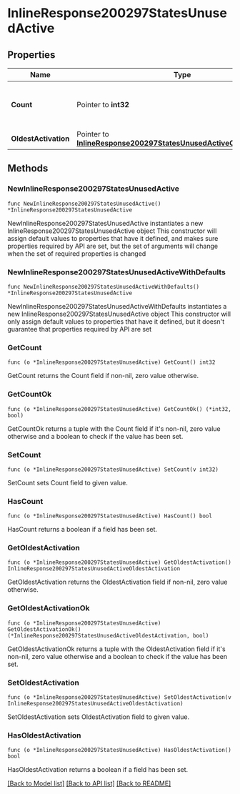 # InlineResponse200297StatesUnusedActive

## Properties

Name | Type | Description | Notes
------------ | ------------- | ------------- | -------------
**Count** | Pointer to **int32** | The number of unused, active licenses | [optional] 
**OldestActivation** | Pointer to [**InlineResponse200297StatesUnusedActiveOldestActivation**](InlineResponse200297StatesUnusedActiveOldestActivation.md) |  | [optional] 

## Methods

### NewInlineResponse200297StatesUnusedActive

`func NewInlineResponse200297StatesUnusedActive() *InlineResponse200297StatesUnusedActive`

NewInlineResponse200297StatesUnusedActive instantiates a new InlineResponse200297StatesUnusedActive object
This constructor will assign default values to properties that have it defined,
and makes sure properties required by API are set, but the set of arguments
will change when the set of required properties is changed

### NewInlineResponse200297StatesUnusedActiveWithDefaults

`func NewInlineResponse200297StatesUnusedActiveWithDefaults() *InlineResponse200297StatesUnusedActive`

NewInlineResponse200297StatesUnusedActiveWithDefaults instantiates a new InlineResponse200297StatesUnusedActive object
This constructor will only assign default values to properties that have it defined,
but it doesn't guarantee that properties required by API are set

### GetCount

`func (o *InlineResponse200297StatesUnusedActive) GetCount() int32`

GetCount returns the Count field if non-nil, zero value otherwise.

### GetCountOk

`func (o *InlineResponse200297StatesUnusedActive) GetCountOk() (*int32, bool)`

GetCountOk returns a tuple with the Count field if it's non-nil, zero value otherwise
and a boolean to check if the value has been set.

### SetCount

`func (o *InlineResponse200297StatesUnusedActive) SetCount(v int32)`

SetCount sets Count field to given value.

### HasCount

`func (o *InlineResponse200297StatesUnusedActive) HasCount() bool`

HasCount returns a boolean if a field has been set.

### GetOldestActivation

`func (o *InlineResponse200297StatesUnusedActive) GetOldestActivation() InlineResponse200297StatesUnusedActiveOldestActivation`

GetOldestActivation returns the OldestActivation field if non-nil, zero value otherwise.

### GetOldestActivationOk

`func (o *InlineResponse200297StatesUnusedActive) GetOldestActivationOk() (*InlineResponse200297StatesUnusedActiveOldestActivation, bool)`

GetOldestActivationOk returns a tuple with the OldestActivation field if it's non-nil, zero value otherwise
and a boolean to check if the value has been set.

### SetOldestActivation

`func (o *InlineResponse200297StatesUnusedActive) SetOldestActivation(v InlineResponse200297StatesUnusedActiveOldestActivation)`

SetOldestActivation sets OldestActivation field to given value.

### HasOldestActivation

`func (o *InlineResponse200297StatesUnusedActive) HasOldestActivation() bool`

HasOldestActivation returns a boolean if a field has been set.


[[Back to Model list]](../README.md#documentation-for-models) [[Back to API list]](../README.md#documentation-for-api-endpoints) [[Back to README]](../README.md)


